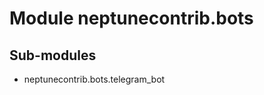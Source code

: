 Module neptunecontrib.bots
==========================

Sub-modules
-----------
* neptunecontrib.bots.telegram_bot